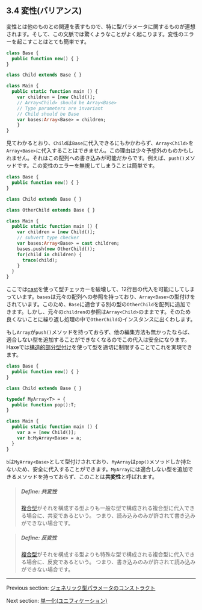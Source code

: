 ## 3.4 変性(バリアンス)

変性とは他のものとの関連を表すもので、特に型パラメータに関するものが連想されます。そして、この文脈では驚くようなことがよく起こります。変性のエラーを起こすことはとても簡単です。

```haxe
class Base {
  public function new() { }
}

class Child extends Base { }

class Main {
  public static function main () {
    var children = [new Child()];
    // Array<Child> should be Array<Base>
    // Type parameters are invariant
    // Child should be Base
    var bases:Array<Base> = children;
    }
}
```

見てわかるとおり、`Child`は`Base`に代入できるにもかかわらず、`Array<Child>`を`Array<Base>`に代入することはできません。この理由は少々予想外のものかもしれません。それはこの配列への書き込みが可能だからです。例えば、`push()`メソッドです。この変性のエラーを無視してしまうことは簡単です。

```haxe
class Base {
  public function new() { }
}

class Child extends Base { }

class OtherChild extends Base { }

class Main {
  public static function main () {
    var children = [new Child()];
    // subvert type checker
    var bases:Array<Base> = cast children;
    bases.push(new OtherChild());
    for(child in children) {
      trace(child);
    }
  }
}
```

ここでは[cast](expression-cast.md)を使って型チェッカーを破壊して、12行目の代入を可能にしてしまっています。`bases`は元々の配列への参照を持っており、`Array<Base>`の型付けをされています。このため、`Base`に適合する別の型の`OtherChild`を配列に追加できます。しかし、元々の`children`の参照は`Array<Child>`のままです。そのため良くないことに繰り返し処理の中で`OtherChild`のインスタンスに出くわします。

もし`Array`が`push()`メソッドを持っておらず、他の編集方法も無かったならば、適合しない型を追加することができなくなるのでこの代入は安全になります。Haxeでは[構造的部分型付け](type-system-structural-subtyping.md)を使って型を適切に制限することでこれを実現できます。

```haxe
class Base {
  public function new() { }
}

class Child extends Base { }

typedef MyArray<T> = {
  public function pop():T;
}

class Main {
  public static function main () {
    var a = [new Child()];
    var b:MyArray<Base> = a;
  }
}
```

`b`は`MyArray<Base>`として型付けされており、`MyArray`は`pop()`メソッドしか持たないため、安全に代入することができます。`MyArray`には適合しない型を追加できるメソッドを持っておらず、このことは**共変性**と呼ばれます。

> ##### Define: 共変性
>
> [複合型](dictionary.md#define-compound-type)がそれを構成する型よりも一般な型で構成される複合型に代入できる場合に、共変であるという。 つまり、読み込みのみが許されて書き込みができない場合です。

> ##### Define: 反変性
>
> [複合型](dictionary.md#define-compound-type)がそれを構成する型よりも特殊な型で構成される複合型に代入できる場合に、反変であるという。 つまり、書き込みのみが許されて読み込みができない場合です。

---

Previous section: [ジェネリック型パラメータのコンストラクト](type-system-generic-type-parameter-construction.md)

Next section: [単一化(ユニフィケーション)](type-system-unification.md)